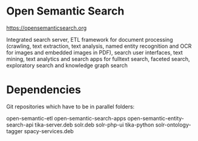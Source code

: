 # Open Semantic Search
https://opensemanticsearch.org

Integrated search server, ETL framework for document processing (crawling, text extraction, text analysis, named entity recognition and OCR for images and embedded images in PDF), search user interfaces, text mining, text analytics and search apps for fulltext search, faceted search, exploratory search and knowledge graph search

# Dependencies

Git repositories which have to be in parallel folders:

open-semantic-etl
open-semantic-search-apps
open-semantic-entity-search-api
tika-server.deb
solr.deb
solr-php-ui
tika-python
solr-ontology-tagger
spacy-services.deb
